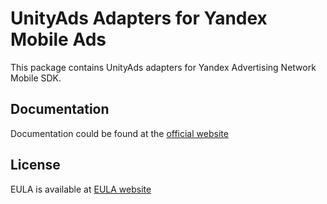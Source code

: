 # UnityAds Adapters for Yandex Mobile Ads
This package contains UnityAds adapters for Yandex Advertising Network Mobile SDK.

## Documentation
Documentation could be found at the [official website][DOCUMENTATION]

## License
EULA is available at [EULA website][LICENSE] 

[DOCUMENTATION]: https://tech.yandex.com/mobile-ads/doc/ios/mob-mediation/unity-docpage/
[LICENSE]: https://yandex.com/legal/mobileads_sdk_agreement/
